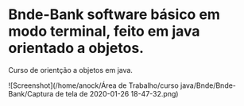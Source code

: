 # Bnde-Bank software básico em modo terminal, feito em java orientado a objetos.
Curso de orientção a objetos em java.

![Screenshot](/home/anock/Área de Trabalho/curso java/Bnde/Bnde-Bank/Captura de tela de 2020-01-26 18-47-32.png)

